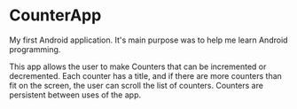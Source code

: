 # CounterApp

My first Android application. It's main purpose was to help me learn Android programming.

This app allows the user to make Counters that can be incremented or decremented. Each counter has a title, and if there are more counters than fit on the screen, the user can scroll the list of counters. Counters are persistent between uses of the app. 

